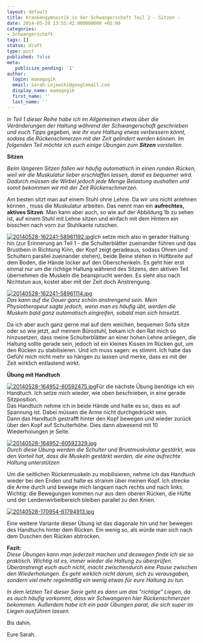```yaml
---
layout: default
title: Krankengymnastik in der Schwangerschaft Teil 2 - Sitzen -
date: 2014-05-28 13:55:42.000000000 +02:00
categories:
- Schwangerschaft
tags: []
status: draft
type: post
published: false
meta:
  _publicize_pending: '1'
author:
  login: mamagogik
  email: Sarah.Lojewski@googlemail.com
  display_name: mamagogik
  first_name: ''
  last_name: ''
---
```

<p><em>In Teil 1 dieser Reihe habe ich im Allgemeinen etwas über die Veränderungen der Haltung während der Schwangerschaft geschrieben und euch Tipps gegeben, wie ihr eure Haltung etwas verbessern könnt, sodass die Rückenschmerzen mit der Zeit gelindert werden können. Im folgenden Teil möchte ich euch einige Übungen zum <strong>Sitzen</strong> vorstellen.</em></p>
<p><strong>Sitzen</strong></p>
<p><em>Beim längeren Sitzen fallen wir häufig automatisch in einen runden Rücken, weil wir die Muskulatur lieber erschlaffen lassen, damit es bequemer wird. Dadurch müssen die Wirbel jedoch jede Menge Belastung aushalten und somit bekommen wir mit der Zeit Rückenschmerzen.</em></p>
<p>Am besten sitzt man auf einem Stuhl ohne Lehne. Da wir uns nicht anlehnen können , muss die Muskulatur arbeiten. Das nennt man ein <strong>aufrechtes, aktives Sitzen</strong>. Man kann aber auch, so wie auf der Abbildung 1b zu sehen ist, auf einem Stuhl mit Lehne sitzen und einfach mit dem Hintern ein bisschen nach vorn zur Stuhlkante rutschen.</p>
<p><a href="https://mamagogik.files.wordpress.com/2014/05/20140528-162241-58961192.jpg"><img src="http://0.0.0.0:4000/images/20140528-162241-58961192.jpg" alt="20140528-162241-58961192.jpg" class="alignleft size-full" /></a>Ich setze mich also in gerader Haltung hin (zur Erinnerung an Teil 1 - die Schulterblätter zueinander führen und das Brustbein in Richtung Kinn, der Kopf zeigt geradeaus, sodass Ohren und Schultern parallel zueinander stehen), beide Beine stehen in Hüftbreite auf dem Boden, die Hände locker auf den Oberschenkeln. Es geht hier erst einmal nur um die richtige Haltung während des Sitzens, den aktiven Teil übernehmen die Muskeln die beansprucht werden. Es sieht also nach Nichtstun aus, kostet aber mit der Zeit doch Anstrengung.</p>
<p><a href="https://mamagogik.files.wordpress.com/2014/05/20140528-162241-58961114.jpg"><img src="http://0.0.0.0:4000/images/20140528-162241-58961114.jpg" alt="20140528-162241-58961114.jpg" class="alignright size-full" /></a><br />
<em>Das kann auf die Dauer ganz schön anstrengend sein. Mein Physiotherapeut sagte jedoch, wenn man es häufig übt, werden die Muskeln bald ganz automatisch eingreifen, sobald man sich hinsetzt.</em></p>
<p>Da ich aber auch ganz gerne mal auf dem weichen, bequemen Sofa sitze oder so wie jetzt, auf meinem Bürostuhl, bekam ich den Rat mich so hinzusetzen, dass meine Schulterblätter an einer hohen Lehne anliegen, die Haltung sollte gerade sein, jedoch ist ein kleines Kissen im Rücken gut, um den Rücken zu stabilisieren. Und ich muss sagen: es stimmt. Ich habe das Gefühl mich nicht mehr so hängen zu lassen und merke, dass es mit der Zeit wirklich entlastend wirkt.</p>
<p><strong>Übung mit Handtuch</strong></p>
<p><a href="https://mamagogik.files.wordpress.com/2014/05/20140528-164952-60592475.jpg"><img src="http://0.0.0.0:4000/images/20140528-164952-60592475.jpg" alt="20140528-164952-60592475.jpg" class="alignleft size-full" /></a>Für die nächste Übung benötige ich ein Handtuch. Ich setze mich wieder, wie oben beschrieben, in eine gerade Sitzposition.<br />
Das Handtuch nehme ich in beide Hände und halte es so, dass es auf Spannung ist. Dabei müssen die Arme nicht durchgedrückt sein.<br />
Dann das Handtuch gestrafft hinter den Kopf bewegen und wieder zurück über den Kopf auf Schulterhöhe. Dies dann abwesend mit 10 Wiederholungen je Seite.</p>
<p><a href="https://mamagogik.files.wordpress.com/2014/05/20140528-164952-60592329.jpg"><img src="http://0.0.0.0:4000/images/20140528-164952-60592329.jpg" alt="20140528-164952-60592329.jpg" class="alignright size-full" /></a><br />
<em>Durch diese Übung werden die Schulter und Brustmuskulatur gestärkt, was den Vorteil hat, dass die Muskeln gestärkt werden, die eine aufrechte Haltung unterstützen</em></p>
<p>Um die seitlichen Rückenmuskeln zu mobilisieren, nehme ich das Handtuch wieder bei den Enden und halte es stramm über meinen Kopf. Ich strecke die Arme durch und bewege mich langsam nach rechts und nach links. Wichtig: die Bewegungen kommen nur aus dem oberen Rücken, die Hüfte und der Lendenwirbelbereich bleiben parallel zu den Knien.</p>
<p><a href="https://mamagogik.files.wordpress.com/2014/05/20140528-170954-61794913.jpg"><img src="http://0.0.0.0:4000/images/20140528-170954-61794913.jpg" alt="20140528-170954-61794913.jpg" class="alignleft size-full" /></a></p>
<p>Eine weitere Variante dieser Übung ist das diagonale hin und her bewegen des Handtuchs hinter dem Rücken. Ein wenig so, als würde man sich nach dem Duschen den Rücken abtrocken.</p>
<p><strong>Fazit:</strong><br />
<em>Diese Übungen kann man jederzeit machen und deswegen finde ich sie so praktisch. Wichtig ist es, immer wieder die Haltung zu überprüfen. Überanstrengt euch auch nicht, macht zwischendurch eine Pause zwischen den Wiederholungen. Es geht wirklich nicht darum, sich zu verausgaben, sondern viel mehr regelmäßig ein wenig etwas für eure Haltung zu tun.</p>
<p>In dem letzten Teil dieser Serie geht es dann um das "richtige" Liegen, da es auch häufig vorkommt, dass wir Schwangeren hier Rückenschmerzen bekommen. Außerdem habe ich ein paar Übungen parat, die sich super im Liegen ausführen lassen. </em></p>
<p>Bis dahin.</p>
<p>Eure Sarah.</p>

